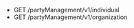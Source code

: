 <!--
    ATTENTION: This file was generated via gradle!
               Do NOT manually edit this file! Any such changes will be overwritten!
-->

* GET /partyManagement/v1/individual
* GET /partyManagement/v1/organization
